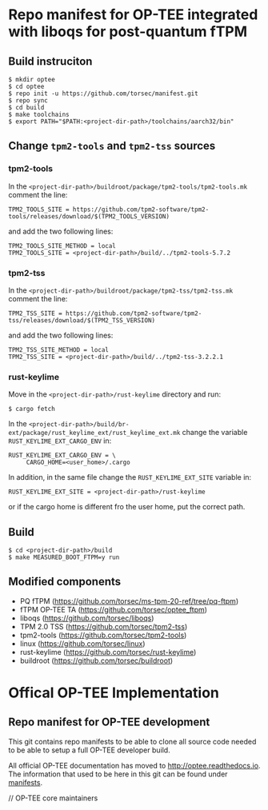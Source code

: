 # Repo manifest for OP-TEE integrated with liboqs for post-quantum  fTPM

## Build instruciton
```text
$ mkdir optee
$ cd optee
$ repo init -u https://github.com/torsec/manifest.git
$ repo sync
$ cd build
$ make toolchains
$ export PATH="$PATH:<project-dir-path>/toolchains/aarch32/bin"
```

## Change ```tpm2-tools``` and ```tpm2-tss``` sources

### tpm2-tools
In the ```<project-dir-path>/buildroot/package/tpm2-tools/tpm2-tools.mk``` comment the line:

```
TPM2_TOOLS_SITE = https://github.com/tpm2-software/tpm2-tools/releases/download/$(TPM2_TOOLS_VERSION)
```

and add the two following lines:

```
TPM2_TOOLS_SITE_METHOD = local
TPM2_TOOLS_SITE = <project-dir-path>/build/../tpm2-tools-5.7.2
```


### tpm2-tss
In the ```<project-dir-path>/buildroot/package/tpm2-tss/tpm2-tss.mk``` comment the line:

```
TPM2_TSS_SITE = https://github.com/tpm2-software/tpm2-tss/releases/download/$(TPM2_TSS_VERSION)
```

and add the two following lines:

```
TPM2_TSS_SITE_METHOD = local
TPM2_TSS_SITE = <project-dir-path>/build/../tpm2-tss-3.2.2.1
```

### rust-keylime

Move in the ```<project-dir-path>/rust-keylime``` directory and run:

```
$ cargo fetch
```

In the ```<project-dir-path>/build/br-ext/package/rust_keylime_ext/rust_keylime_ext.mk``` change the variable ```RUST_KEYLIME_EXT_CARGO_ENV``` in:

```
RUST_KEYLIME_EXT_CARGO_ENV = \
     CARGO_HOME=<user_home>/.cargo
```

In addition, in the same file change the ```RUST_KEYLIME_EXT_SITE``` variable in:

```
RUST_KEYLIME_EXT_SITE = <project-dir-path>/rust-keylime
```

or if the cargo home is different fro the user home, put the correct path.

## Build
```
$ cd <project-dir-path>/build
$ make MEASURED_BOOT_FTPM=y run
```

## Modified components
- PQ fTPM (https://github.com/torsec/ms-tpm-20-ref/tree/pq-ftpm)
- fTPM OP-TEE TA (https://github.com/torsec/optee_ftpm)
- liboqs (https://github.com/torsec/liboqs)
- TPM 2.0 TSS (https://github.com/torsec/tpm2-tss)
- tpm2-tools (https://github.com/torsec/tpm2-tools)
- linux (https://github.com/torsec/linux)
- rust-keylime (https://github.com/torsec/rust-keylime)
- buildroot (https://github.com/torsec/buildroot)

# Offical OP-TEE Implementation
## Repo manifest for OP-TEE development
This git contains repo manifests to be able to clone all source code needed to
be able to setup a full OP-TEE developer build.

All official OP-TEE documentation has moved to http://optee.readthedocs.io. The
information that used to be here in this git can be found under [manifests].

// OP-TEE core maintainers

[manifests]: https://optee.readthedocs.io/en/latest/building/gits/build.html#manifests
